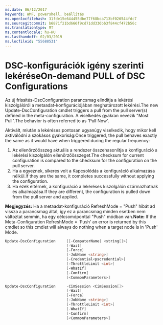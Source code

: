 ```yaml
---
ms.date: 06/12/2017
keywords: WMF, powershell, beállítás
ms.openlocfilehash: 31fde15e644455dbe77f68bca713bf026544fdc7
ms.sourcegitcommit: b6871f21bd666f9cd71dd336bb3f844cf472b56c
ms.translationtype: MT
ms.contentlocale: hu-HU
ms.lasthandoff: 02/03/2019
ms.locfileid: "55688531"
---
```

# <a name="on-demand-pull-of-dsc-configurations"></a><span data-ttu-id="4dfd2-102">DSC-konfigurációk igény szerinti lekérése</span><span class="sxs-lookup"><span data-stu-id="4dfd2-102">On-demand PULL of DSC Configurations</span></span>

<span data-ttu-id="4dfd2-103">Az új frissítés-DscConfiguration parancsmag elindítja a lekérési kiszolgálóról a metaadat-konfigurációjában meghatározott lekérési.</span><span class="sxs-lookup"><span data-stu-id="4dfd2-103">The new Update-DscConfiguration cmdlet triggers a pull from the pull server(s) defined in the meta-configuration.</span></span> <span data-ttu-id="4dfd2-104">A viselkedés gyakran nevezik "Most Pull".</span><span class="sxs-lookup"><span data-stu-id="4dfd2-104">The behavior is often referred to as 'Pull Now'.</span></span>


<span data-ttu-id="4dfd2-105">Aktivált, miután a lekéréses pontosan ugyanúgy viselkedik, hogy mikor kell aktiválódni a szokásos gyakoriság:</span><span class="sxs-lookup"><span data-stu-id="4dfd2-105">Once triggered, the pull behaves exactly the same as it would have when triggered during the regular frequency:</span></span>

1. <span data-ttu-id="4dfd2-106">Az ellenőrzőösszeg aktuális a rendszer összehasonlítja a konfiguráció a lekérési kiszolgálón ellenőrzőösszeget.</span><span class="sxs-lookup"><span data-stu-id="4dfd2-106">The checksum for current configuration is compared to the checksum for the configuration on the pull server.</span></span>
2. <span data-ttu-id="4dfd2-107">Ha a egyeznek, sikeres volt a Kapcsolódás a konfiguráció alkalmazása nélkül.</span><span class="sxs-lookup"><span data-stu-id="4dfd2-107">If they are the same, it completes successfully without applying the configuration.</span></span>
3. <span data-ttu-id="4dfd2-108">Ha ezek eltérnek, a konfiguráció a lekéréses kiszolgálón származhatnak és alkalmazása.</span><span class="sxs-lookup"><span data-stu-id="4dfd2-108">If they are different, the configuration is pulled down from the pull server and applied.</span></span>

<span data-ttu-id="4dfd2-109">**Megjegyzés:** Ha a metaadat-konfiguráció RefreshMode = "Push" hibát ad vissza a parancsmag által, így ez a parancsmag minden esetben nem változtat semmin, ha egy célcsomóponttal "Push" módban van.</span><span class="sxs-lookup"><span data-stu-id="4dfd2-109">**Note:** If the Meta-Configuration RefreshMode = 'Push' an error is returned by this cmdlet so this cmdlet will always do nothing when a target node is in 'Push' Mode.</span></span>

```powershell
Update-DscConfiguration     [[-ComputerName] <string[]>]
                            [-Wait]
                            [-Force]
                            [-JobName <string>]
                            [-Credential<pscredential>]
                            [-ThrottleLimit <int>]
                            [-WhatIf]
                            [-Confirm]
                            [<CommonParameters>]

Update-DscConfiguration     -CimSession <CimSession[]>
                            [-Wait]
                            [-Force]
                            [-JobName <string>]
                            [-ThrottleLimit <int>]
                            [-WhatIf]
                            [-Confirm]
                            [<CommonParameters>]
```
